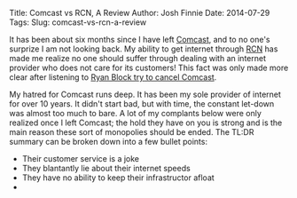 Title: Comcast vs RCN, A Review
Author: Josh Finnie
Date: 2014-07-29
Tags: 
Slug: comcast-vs-rcn-a-review

It has been about six months since I have left [Comcast](http://www.comcast.com/), and to no one's surprize I am not looking back. My ability to get internet through [RCN](http://www.rcn.com/) has made me realize no one should suffer through dealing with an internet provider who does not care for its customers! This fact was only made more clear after listening to [Ryan Block try to cancel Comcast](https://soundcloud.com/ryan-block-10/comcastic-service).

My hatred for Comcast runs deep. It has been my sole provider of internet for over 10 years. It didn't start bad, but with time, the constant let-down was almost too much to bare. A lot of my complants below were only realized once I left Comcast; the hold they have on you is strong and is the main reason these sort of monopolies should be ended. The TL:DR summary can be broken down into a few bullet points:

* Their customer service is a joke
* They blantantly lie about their internet speeds
* They have no ability to keep their infrastructor afloat
* 
